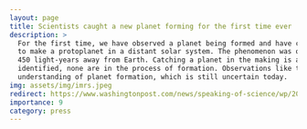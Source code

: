 ```yaml
---
layout: page
title: Scientists caught a new planet forming for the first time ever
description: >
  For the first time, we have observed a planet being formed and have captured images of dust and gas particles accumulating together 
  to make a protoplanet in a distant solar system. The phenomenon was observed in the solar system surrounding a star called LkCa 15, located 
  450 light-years away from Earth. Catching a planet in the making is an exciting first because, of the nearly 3500 exoplanets we’ve so far
  identified, none are in the process of formation. Observations like these are crucial to test planet formation theories and improve our
  understanding of planet formation, which is still uncertain today.
img: assets/img/imrs.jpeg
redirect: https://www.washingtonpost.com/news/speaking-of-science/wp/2015/11/18/scientists-caught-a-new-planet-forming-for-the-first-time-ever/?utm_term=.90310db04f67
importance: 9
category: press
---
```

